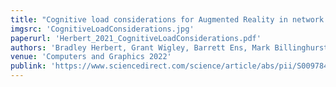 ```yaml
---
title: "Cognitive load considerations for Augmented Reality in network security training"
imgsrc: 'CognitiveLoadConsiderations.jpg'
paperurl: 'Herbert_2021_CognitiveLoadConsiderations.pdf'
authors: 'Bradley Herbert, Grant Wigley, Barrett Ens, Mark Billinghurst'
venue: 'Computers and Graphics 2022'
publink: 'https://www.sciencedirect.com/science/article/abs/pii/S0097849321001874'
---
```

